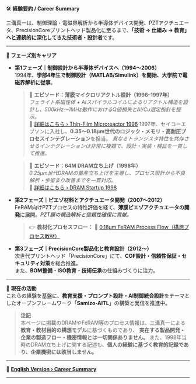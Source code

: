 🛠️ **経験要約 / Career Summary**

三溝真一は、制御理論・電磁界解析から半導体デバイス開発、PZTアクチュエータ、PrecisionCoreプリントヘッド製品化に至るまで、**「技術 → 仕組み → 教育」へと連続的に深化してきた技術者・設計者**です。

---

📘 **フェーズ別キャリア**

- **第1フェーズ｜制御設計から半導体デバイスへ（1994〜2006）**  
  1994年、**学部4年生で制御設計（MATLAB/Simulink）を開始、大学院で電磁界解析に従事**。
   > 🧪 **エピソード：薄膜マイクロリアクトル設計（1996–1997年）**  
  > *フェライト系磁性体 + Alスパイラルコイルによるリアクトル構造を設計し、500kHz〜1MHz動作におけるQ値損失とAl/Cu選定指針を提示。*  
  > 🔗 [詳細はこちら › Thin-Film Microreactor 1996](https://samizo-aitl.github.io/Edusemi-Plus/archive/in1996/thinfilm_microreactor.html) 
  1997年、セイコーエプソンに入社し、**0.35〜0.18μm世代のロジック・メモリ・高耐圧プロセスインテグレーション**を担当。  *異なるトランジスタ特性を共存させるインテグレーションは非常に複雑で、設計・実装・検証を一貫して推進。*

  > 🧩 **エピソード：64M DRAM立ち上げ（1998年）**  
  > *0.25μm世代DRAMの量産立ち上げを主導し、プロセス設計から不良解析・歩留まり改善までを一貫対応。*  
  > 🔗 [詳細はこちら › DRAM Startup 1998](https://samizo-aitl.github.io/Edusemi-Plus/archive/in1998/DRAM_Startup_64M_1998.html)

- **第2フェーズ｜ピエゾ材料とアクチュエータ開発（2007〜2012）**  
  FeRAM向けPZTプロセスの特性評価を経て、**薄膜ピエゾアクチュエータの開発**に展開。*PZT膜の構造解析と信頼性確保に貢献。*

  > 👉 **教材化プロセスフロー：** 📘 [0.18μm FeRAM Process Flow（構想プロセス教材）](https://github.com/Samizo-AITL/Edusemi-v4x/blob/main/d_chapter1_memory_technologies/0.18um_FeRAM_ProcessFlow.md)

- **第3フェーズ｜PrecisionCore製品化と教育設計（2012〜）**  
  次世代プリントヘッド「PrecisionCore」にて、**COF設計・信頼性保証・セキュリティ対策**を総合推進。  
  また、**BOM整備・ISO教育・技術伝承**の仕組みづくりに注力。

---

🎯 **現在の活動**  
これらの経験を基盤に、**教育支援・プロンプト設計・AI制御統合設計**をテーマとしたオープンフレームワーク「**Samizo-AITL**」の構築と発信を推進中。

> **注記**  
> 本ページに掲載のDRAMやFeRAM等のプロセス情報は、三溝真一による**教育・教材目的の構想モデル**に基づくものであり、 **実在する製品開発・企業の製造フロー・機密情報とは一切関係ありません。** また、1998年当時のDRAM立ち上げに関する記述も、**個人の経験に基づく教育的記録であり、企業機密には該当しません。**  

---

🔗 **[English Version › Career Summary](./career-summary_en.md)**

---
